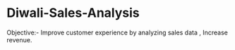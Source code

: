# Diwali-Sales-Analysis
Objective:- Improve customer experience by analyzing sales data , Increase revenue.
